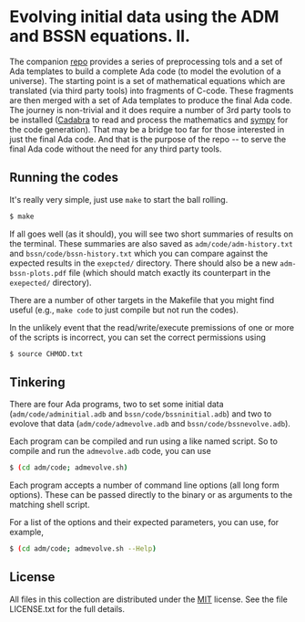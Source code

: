 # Evolving initial data using the ADM and BSSN equations. II.

The companion [repo][1] provides a series of preprocessing tols and a set of Ada templates to build a complete Ada code (to model the evolution of a universe). The starting point is a set of mathematical equations which are translated (via third party tools) into fragments of C-code. These fragments are then merged with a set of Ada templates to produce the final Ada code. The journey is non-trivial and it does require a number of 3rd party tools to be installed ([Cadabra][2] to read and process the mathematics and [sympy][3] for the code generation). That may be a bridge too far for those interested in just the final Ada code. And that is the purpose of the repo -- to serve the final Ada code without the need for any third party tools.

## Running the codes

It's really very simple, just use `make` to start the ball rolling.

```sh
$ make
```

If all goes well (as it should), you will see two short summaries of results on the terminal. These summaries are also saved as `adm/code/adm-history.txt` and `bssn/code/bssn-history.txt` which you can compare against the expected results in the `exepcted/` directory. There should also be a new `adm-bssn-plots.pdf` file (which should match exactly its counterpart in the `exepected/` directory).

There are a number of other targets in the Makefile that you might find useful (e.g., `make code` to just compile but not run the codes).

In the unlikely event that the read/write/execute premissions of one or more of the scripts is incorrect, you can set the correct permissions using

```sh
$ source CHMOD.txt
```

## Tinkering

There are four Ada programs, two to set some initial data (`adm/code/adminitial.adb` and `bssn/code/bssninitial.adb`) and two to evolove that data (`adm/code/admevolve.adb` and `bssn/code/bssnevolve.adb`).

Each program can be compiled and run using a like named script. So to compile and run the `admevolve.adb` code, you can use

```sh
$ (cd adm/code; admevolve.sh)
```

Each program accepts a number of command line options (all long form options). These can be passed directly to the binary or as arguments to the matching shell script.

For a list of the options and their expected parameters, you can use, for example,

```sh
$ (cd adm/code; admevolve.sh --Help)
```

## License

All files in this collection are distributed under the [MIT][10] license. See the file LICENSE.txt for the full details.

 [1]: https://github.com/leo-brewin/adm-bssn-numerical
 [2]: https://cadabra.science
 [3]: https://www.sympy.org/
[10]: https://opensource.org/licenses/MIT
